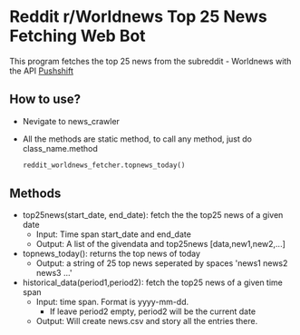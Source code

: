 # Reddit r/Worldnews Top 25 News Fetching Web Bot

This program fetches the top 25 news from the subreddit - Worldnews with the API [Pushshift](https://github.com/pushshift/api)

## How to use?

- Nevigate to news_crawler
- All the methods are static method, to call any method, just do class_name.method

  ```python
  reddit_worldnews_fetcher.topnews_today()
  ```

## Methods

- top25news(start_date, end_date): fetch the the top25 news of a given date
  - Input: Time span start_date and end_date
  - Output: A list of the givendata and top25news [data,new1,new2,...]
- topnews_today(): returns the top news of today
  - Output: a string of 25 top news seperated by spaces 'news1 news2 news3 ...'
- historical_data(period1,period2): fetch the top25 news of a given time span
  - Input: time span. Format is yyyy-mm-dd.
    - If leave period2 empty, period2 will be the current date
  - Output: Will create news.csv and story all the entries there.
